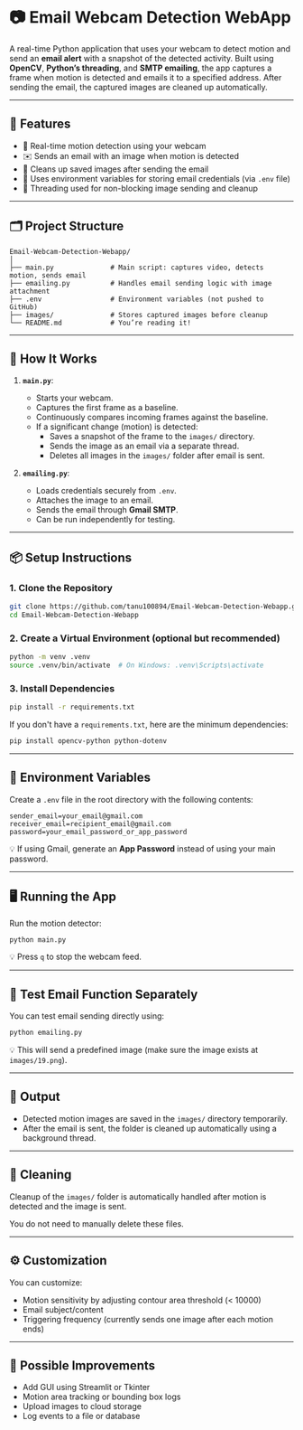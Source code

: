 # 📷 Email Webcam Detection WebApp

A real-time Python application that uses your webcam to detect motion and send an **email alert** with a snapshot of the 
detected activity. Built using **OpenCV**, **Python’s threading**, and **SMTP emailing**, the app captures a frame when 
motion is detected and emails it to a specified address. After sending the email, the captured images are 
cleaned up automatically.

---
## 🧰 Features

- 📸 Real-time motion detection using your webcam
- ✉️ Sends an email with an image when motion is detected
- 🧹 Cleans up saved images after sending the email
- 🔐 Uses environment variables for storing email credentials (via `.env` file)
- 🧵 Threading used for non-blocking image sending and cleanup

---

## 🗂️ Project Structure

```text
Email-Webcam-Detection-Webapp/
│
├── main.py              # Main script: captures video, detects motion, sends email
├── emailing.py          # Handles email sending logic with image attachment
├── .env                 # Environment variables (not pushed to GitHub)
├── images/              # Stores captured images before cleanup
└── README.md            # You’re reading it!
```
---

## 🚀 How It Works

1. **`main.py`**:
   - Starts your webcam.
   - Captures the first frame as a baseline.
   - Continuously compares incoming frames against the baseline.
   - If a significant change (motion) is detected:
     - Saves a snapshot of the frame to the `images/` directory.
     - Sends the image as an email via a separate thread.
     - Deletes all images in the `images/` folder after email is sent.

2. **`emailing.py`**:
   - Loads credentials securely from `.env`.
   - Attaches the image to an email.
   - Sends the email through **Gmail SMTP**.
   - Can be run independently for testing.

---

## 📦 Setup Instructions

### 1. Clone the Repository

```bash
git clone https://github.com/tanu100894/Email-Webcam-Detection-Webapp.git
cd Email-Webcam-Detection-Webapp
```

### 2. Create a Virtual Environment (optional but recommended)

```bash
python -m venv .venv
source .venv/bin/activate  # On Windows: .venv\Scripts\activate
```

### 3. Install Dependencies

```bash
pip install -r requirements.txt
```

If you don't have a `requirements.txt`, here are the minimum dependencies:

```bash
pip install opencv-python python-dotenv
```

---

## 🔐 Environment Variables

Create a `.env` file in the root directory with the following contents:

```env
sender_email=your_email@gmail.com
receiver_email=recipient_email@gmail.com
password=your_email_password_or_app_password
```
💡 If using Gmail, generate an **App Password** instead of using your main password.

---

## 🖥️ Running the App

Run the motion detector:

```bash
python main.py
```
💡 Press `q` to stop the webcam feed.

---

## 🧪 Test Email Function Separately

You can test email sending directly using:

```bash
python emailing.py
```
💡 This will send a predefined image (make sure the image exists at `images/19.png`).

---

## 📂 Output

- Detected motion images are saved in the `images/` directory temporarily.
- After the email is sent, the folder is cleaned up automatically using a background thread.

---

## 🧼 Cleaning

Cleanup of the `images/` folder is automatically handled after motion is detected and the image is sent.

You do not need to manually delete these files.

---

## ⚙️ Customization

You can customize:
- Motion sensitivity by adjusting contour area threshold (< 10000)
- Email subject/content
- Triggering frequency (currently sends one image after each motion ends)

---

## 🧩 Possible Improvements

- Add GUI using Streamlit or Tkinter
- Motion area tracking or bounding box logs
- Upload images to cloud storage
- Log events to a file or database
